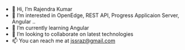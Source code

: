 - 👋 Hi, I’m Rajendra Kumar
- 👀 I’m interested in OpenEdge, REST API, Progress Applicaion Server, Angular ..
- 🌱 I’m currently learning Angular
- 💞️ I’m looking to collaborate on latest technologies
- 📫 You can reach me at jssraz@gmail.com

<!---
jssraz/jssraz is a ✨ special ✨ repository because its `README.md` (this file) appears on your GitHub profile.
You can click the Preview link to take a look at your changes.
--->
